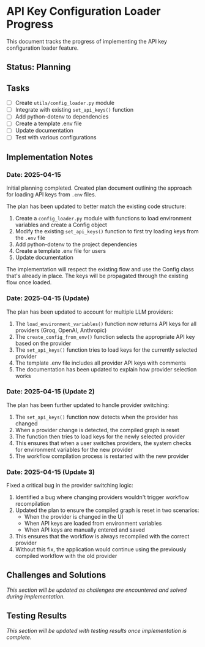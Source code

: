# API Key Configuration Loader Progress

This document tracks the progress of implementing the API key configuration loader feature.

## Status: Planning

## Tasks

- [ ] Create `utils/config_loader.py` module
- [ ] Integrate with existing `set_api_keys()` function
- [ ] Add python-dotenv to dependencies
- [ ] Create a template .env file
- [ ] Update documentation
- [ ] Test with various configurations

## Implementation Notes

### Date: 2025-04-15

Initial planning completed. Created plan document outlining the approach for loading API keys from `.env` files.

The plan has been updated to better match the existing code structure:

1. Create a `config_loader.py` module with functions to load environment variables and create a Config object
2. Modify the existing `set_api_keys()` function to first try loading keys from the `.env` file
3. Add python-dotenv to the project dependencies
4. Create a template .env file for users
5. Update documentation

The implementation will respect the existing flow and use the Config class that's already in place. The keys will be propagated through the existing flow once loaded.

### Date: 2025-04-15 (Update)

The plan has been updated to account for multiple LLM providers:

1. The `load_environment_variables()` function now returns API keys for all providers (Groq, OpenAI, Anthropic)
2. The `create_config_from_env()` function selects the appropriate API key based on the provider
3. The `set_api_keys()` function tries to load keys for the currently selected provider
4. The template .env file includes all provider API keys with comments
5. The documentation has been updated to explain how provider selection works

### Date: 2025-04-15 (Update 2)

The plan has been further updated to handle provider switching:

1. The `set_api_keys()` function now detects when the provider has changed
2. When a provider change is detected, the compiled graph is reset
3. The function then tries to load keys for the newly selected provider
4. This ensures that when a user switches providers, the system checks for environment variables for the new provider
5. The workflow compilation process is restarted with the new provider

### Date: 2025-04-15 (Update 3)

Fixed a critical bug in the provider switching logic:

1. Identified a bug where changing providers wouldn't trigger workflow recompilation
2. Updated the plan to ensure the compiled graph is reset in two scenarios:
   - When the provider is changed in the UI
   - When API keys are loaded from environment variables
   - When API keys are manually entered and saved
3. This ensures that the workflow is always recompiled with the correct provider
4. Without this fix, the application would continue using the previously compiled workflow with the old provider

## Challenges and Solutions

*This section will be updated as challenges are encountered and solved during implementation.*

## Testing Results

*This section will be updated with testing results once implementation is complete.*
